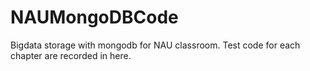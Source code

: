 # NAUMongoDBCode
Bigdata storage with mongodb for NAU classroom. Test code for each chapter are recorded in here.
